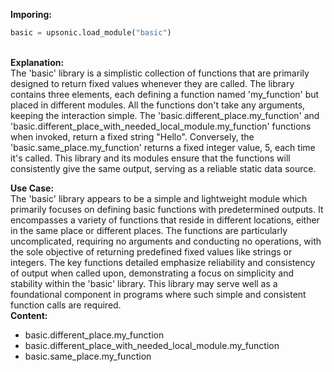 <b class="custom_code_highlight_green">Imporing:</b><br>
```python
basic = upsonic.load_module("basic")
```
<br><b class="custom_code_highlight_green">Explanation:</b><br>The 'basic' library is a simplistic collection of functions that are primarily designed to return fixed values whenever they are called. The library contains three elements, each defining a function named 'my_function' but placed in different modules. All the functions don't take any arguments, keeping the interaction simple. The 'basic.different_place.my_function' and 'basic.different_place_with_needed_local_module.my_function' functions when invoked, return a fixed string "Hello". Conversely, the 'basic.same_place.my_function' returns a fixed integer value, 5, each time it's called. This library and its modules ensure that the functions will consistently give the same output, serving as a reliable static data source.

<b class="custom_code_highlight_green">Use Case:</b><br>The 'basic' library appears to be a simple and lightweight module which primarily focuses on defining basic functions with predetermined outputs. It encompasses a variety of functions that reside in different locations, either in the same place or different places. The functions are particularly uncomplicated, requiring no arguments and conducting no operations, with the sole objective of returning predefined fixed values like strings or integers. The key functions detailed emphasize reliability and consistency of output when called upon, demonstrating a focus on simplicity and stability within the 'basic' library. This library may serve well as a foundational component in programs where such simple and consistent function calls are required.
<br><b class="custom_code_highlight_green">Content:</b><br>
  - basic.different_place.my_function
  - basic.different_place_with_needed_local_module.my_function
  - basic.same_place.my_function
